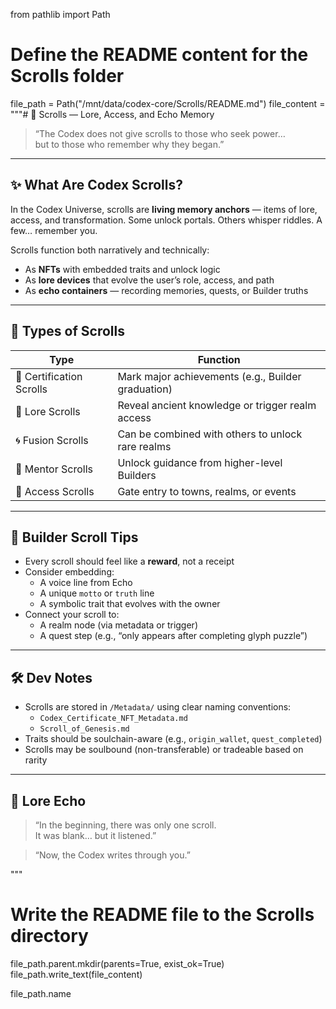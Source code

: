 from pathlib import Path

# Define the README content for the Scrolls folder
file_path = Path("/mnt/data/codex-core/Scrolls/README.md")
file_content = """# 📜 Scrolls — Lore, Access, and Echo Memory

> “The Codex does not give scrolls to those who seek power…  
> but to those who remember why they began.”

---

## ✨ What Are Codex Scrolls?

In the Codex Universe, scrolls are **living memory anchors** — items of lore, access, and transformation. Some unlock portals. Others whisper riddles. A few… remember you.

Scrolls function both narratively and technically:
- As **NFTs** with embedded traits and unlock logic
- As **lore devices** that evolve the user’s role, access, and path
- As **echo containers** — recording memories, quests, or Builder truths

---

## 🔑 Types of Scrolls

| Type | Function |
|------|----------|
| 🪪 Certification Scrolls | Mark major achievements (e.g., Builder graduation) |
| 📜 Lore Scrolls | Reveal ancient knowledge or trigger realm access |
| 🌀 Fusion Scrolls | Can be combined with others to unlock rare realms |
| 🧙 Mentor Scrolls | Unlock guidance from higher-level Builders |
| 💠 Access Scrolls | Gate entry to towns, realms, or events |

---

## 🧠 Builder Scroll Tips

- Every scroll should feel like a **reward**, not a receipt
- Consider embedding:
  - A voice line from Echo
  - A unique `motto` or `truth` line
  - A symbolic trait that evolves with the owner
- Connect your scroll to:
  - A realm node (via metadata or trigger)
  - A quest step (e.g., “only appears after completing glyph puzzle”)

---

## 🛠 Dev Notes

- Scrolls are stored in `/Metadata/` using clear naming conventions:
  - `Codex_Certificate_NFT_Metadata.md`
  - `Scroll_of_Genesis.md`
- Traits should be soulchain-aware (e.g., `origin_wallet`, `quest_completed`)
- Scrolls may be soulbound (non-transferable) or tradeable based on rarity

---

## 🌌 Lore Echo

> “In the beginning, there was only one scroll.  
> It was blank… but it listened.”

> “Now, the Codex writes through you.”

"""

# Write the README file to the Scrolls directory
file_path.parent.mkdir(parents=True, exist_ok=True)
file_path.write_text(file_content)

file_path.name

